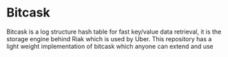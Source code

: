 # Bitcask
Bitcask is a log structure hash table for fast key/value data retrieval, it is the storage engine behind Riak which is used by Uber. This repository has a light weight implementation of bitcask which anyone can extend and use
